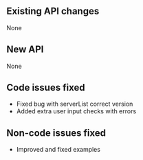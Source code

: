 ## Existing API changes
None

## New API
None

## Code issues fixed
* Fixed bug with serverList correct version
* Added extra user input checks with errors

## Non-code issues fixed
* Improved and fixed examples